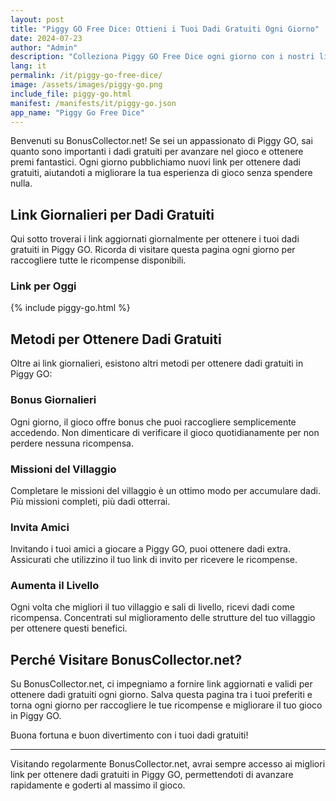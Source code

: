 ```yaml
---
layout: post
title: "Piggy GO Free Dice: Ottieni i Tuoi Dadi Gratuiti Ogni Giorno"
date: 2024-07-23
author: "Admin"
description: "Colleziona Piggy GO Free Dice ogni giorno con i nostri link sicuri. Ottieni dadi gratuiti per espandere il tuo gioco e raccogliere nuove funzionalità."
lang: it
permalink: /it/piggy-go-free-dice/
image: /assets/images/piggy-go.png
include_file: piggy-go.html
manifest: /manifests/it/piggy-go.json
app_name: "Piggy Go Free Dice"
---
```


Benvenuti su BonusCollector.net! Se sei un appassionato di Piggy GO, sai quanto sono importanti i dadi gratuiti per avanzare nel gioco e ottenere premi fantastici. Ogni giorno pubblichiamo nuovi link per ottenere dadi gratuiti, aiutandoti a migliorare la tua esperienza di gioco senza spendere nulla.

## Link Giornalieri per Dadi Gratuiti

Qui sotto troverai i link aggiornati giornalmente per ottenere i tuoi dadi gratuiti in Piggy GO. Ricorda di visitare questa pagina ogni giorno per raccogliere tutte le ricompense disponibili.

### Link per Oggi

{% include piggy-go.html %}

## Metodi per Ottenere Dadi Gratuiti

Oltre ai link giornalieri, esistono altri metodi per ottenere dadi gratuiti in Piggy GO:

### Bonus Giornalieri
Ogni giorno, il gioco offre bonus che puoi raccogliere semplicemente accedendo. Non dimenticare di verificare il gioco quotidianamente per non perdere nessuna ricompensa.

### Missioni del Villaggio
Completare le missioni del villaggio è un ottimo modo per accumulare dadi. Più missioni completi, più dadi otterrai.

### Invita Amici
Invitando i tuoi amici a giocare a Piggy GO, puoi ottenere dadi extra. Assicurati che utilizzino il tuo link di invito per ricevere le ricompense.

### Aumenta il Livello
Ogni volta che migliori il tuo villaggio e sali di livello, ricevi dadi come ricompensa. Concentrati sul miglioramento delle strutture del tuo villaggio per ottenere questi benefici.

## Perché Visitare BonusCollector.net?

Su BonusCollector.net, ci impegniamo a fornire link aggiornati e validi per ottenere dadi gratuiti ogni giorno. Salva questa pagina tra i tuoi preferiti e torna ogni giorno per raccogliere le tue ricompense e migliorare il tuo gioco in Piggy GO.

Buona fortuna e buon divertimento con i tuoi dadi gratuiti!

---

Visitando regolarmente BonusCollector.net, avrai sempre accesso ai migliori link per ottenere dadi gratuiti in Piggy GO, permettendoti di avanzare rapidamente e goderti al massimo il gioco.